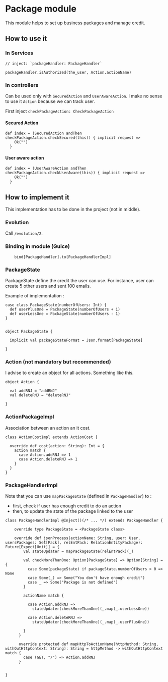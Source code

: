 # Package module
This module helps to set up business packages and manage credit.



## How to use it
### In Services
```
// inject: `packageHandler: PackageHandler`

packageHandler.isAuthorized(the_user, Action.actionName)
```

### In controllers
Can be used only with `SecuredAction` and `UserAwareAction`.
I make no sense to use it `Action` because we can track user.

First inject `checkPackageAction: CheckPackageAction`

#### Secured Action
```
def index = (SecuredAction andThen checkPackageAction.checkSecured(this)) { implicit request =>
    Ok("")
  }
```
#### User aware action
```
def index = (UserAwareAction andThen checkPackageAction.checkUserAware(this)) { implicit request =>
    Ok("")
  }
```









## How to implement it
This implementation has to be done in the project (not in middle).


### Evolution
Call `/evolution/2`.

### Binding in module (Guice)
```
    bind[PackageHandler].to[PackageHandlerImpl]
```

### PackageState
PackageState define the credit the user can use. For instance, user can create 5 other users and sent 100 emails.

Example of implementation :
```
case class PackageState(numberOfUsers: Int) {
  def userPlusOne = PackageState(numberOfUsers + 1)
  def userLessOne = PackageState(numberOfUsers - 1)
}


object PackageState {

  implicit val packageStateFormat = Json.format[PackageState]

}
```


### Action (not mandatory but recommended)
I advise to create an object for all actions. Something like this.

```
object Action {

  val addRNJ = "addRNJ"
  val deleteRNJ = "deleteRNJ"

}
```


### ActionPackageImpl
Association between an action an it cost.

```
class ActionCostImpl extends ActionCost {

  override def cost(action: String): Int = {
    action match {
      case Action.addRNJ => 1
      case Action.deleteRNJ => 1
    }
  }
}

```


### PackageHandlerImpl

Note that you can use `mapPackageState` (defined in `PackageHandler`) to :
- first, check if user has enough credit to do an action
- then, to update the state of the package linked to the user

```
class PackageHandlerImpl @Inject()(/* ... */) extends PackageHandler {

    override type PackageState = <PackageState class>

    override def jsonProcess(actionName: String, user: User, usersPackages: Set[Pack], relEntPack: RelationEntityPackage): Future[Expect[Unit]] = {
        val stateUpdater = mapPackageState(relEntPack)(_)

        val checkMoreThanOne: Option[PackageState] => Option[String] = {
          case Some(packageState) if packageState.numberOfUsers > 0 => None
          case Some(_) => Some("You don't have enough credit")
          case _ => Some("Package is not defined")
        }

        actionName match {

          case Action.addRNJ =>
            stateUpdater(checkMoreThanOne)(_.map(_.userLessOne))

          case Action.deleteRNJ =>
            stateUpdater(checkMoreThanOne)(_.map(_.userPlusOne))

        }
      }

      override protected def mapHttpToActionName(httpMethod: String, withOutHttpContext: String): String = httpMethod -> withOutHttpContext match {
        case (GET, "/") => Action.addRNJ
      }


}
```

